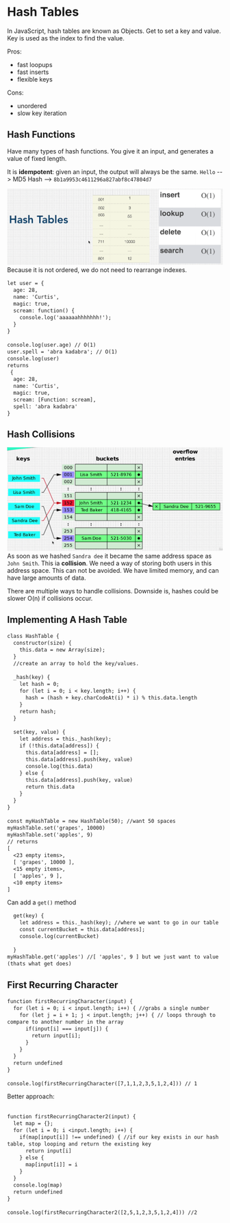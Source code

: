 # Hash Tables

In JavaScript, hash tables are known as Objects.
Get to set a key and value.
Key is used as the index to find the value.

Pros:

- fast loopups
- fast inserts
- flexible keys

Cons:

- unordered
- slow key iteration

## Hash Functions

Have many types of hash functions. You give it an input, and generates a value of fixed length.

It is **idempotent**: given an input, the output will always be the same.
`Hello` --> MD5 Hash --> `8b1a9953c4611296a827abf8c47804d7`

![hash](/images/hash.png)
Because it is not ordered, we do not need to rearrange indexes.

```
let user = {
  age: 28,
  name: 'Curtis',
  magic: true,
  scream: function() {
    console.log('aaaaaahhhhhhh!');
  }
}

console.log(user.age) // O(1)
user.spell = 'abra kadabra'; // O(1)
console.log(user)
returns
 {
  age: 28,
  name: 'Curtis',
  magic: true,
  scream: [Function: scream],
  spell: 'abra kadabra'
}
```

## Hash Collisions

![hash collisions](/images/hash-collisions.png)
As soon as we hashed `Sandra dee` it became the same address space as `John Smith`. This ia **collision**. We need a way of storing both users in this address space. This can not be avoided. We have limited memory, and can have large amounts of data.

There are multiple ways to handle collisions. Downside is, hashes could be slower O(n) if collisions occur.

## Implementing A Hash Table

```
class HashTable {
  constructor(size) {
    this.data = new Array(size);
  }
  //create an array to hold the key/values.

  _hash(key) {
    let hash = 0;
    for (let i = 0; i < key.length; i++) {
      hash = (hash + key.charCodeAt(i) * i) % this.data.length
    }
    return hash;
  }

  set(key, value) {
    let address = this._hash(key);
    if (!this.data[address]) {
      this.data[address] = [];
      this.data[address].push(key, value)
      console.log(this.data)
    } else {
      this.data[address].push(key, value)
      return this.data
    }
  }
}

const myHashTable = new HashTable(50); //want 50 spaces
myHashTable.set('grapes', 10000)
myHashTable.set('apples', 9)
// returns
[
  <23 empty items>,
  [ 'grapes', 10000 ],
  <15 empty items>,
  [ 'apples', 9 ],
  <10 empty items>
]

```

Can add a `get()` method

```
  get(key) {
    let address = this._hash(key); //where we want to go in our table
    const currentBucket = this.data[address];
    console.log(currentBucket)

  }
myHashTable.get('apples') //[ 'apples', 9 ] but we just want to value (thats what get does)

```

## First Recurring Character

```
function firstRecurringCharacter(input) {
  for (let i = 0; i < input.length; i++) { //grabs a single number
    for (let j = i + 1; j < input.length; j++) { // loops through to compare to another number in the array
      if(input[i] === input[j]) {
        return input[i];
      }
    }
  }
  return undefined
}

console.log(firstRecurringCharacter([7,1,1,2,3,5,1,2,4])) // 1
```

Better approach:

```

function firstRecurringCharacter2(input) {
  let map = {};
  for (let i = 0; i <input.length; i++) {
    if(map[input[i]] !== undefined) { //if our key exists in our hash table, stop looping and return the existing key
      return input[i]
    } else {
      map[input[i]] = i
    }
  }
  console.log(map)
  return undefined
}

console.log(firstRecurringCharacter2([2,5,1,2,3,5,1,2,4])) //2
```

